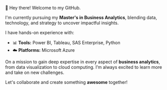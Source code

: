 👋 Hey there! Welcome to my GitHub.

I'm currently pursuing my **Master's in Business Analytics**, blending data, technology, and strategy to uncover impactful insights.

I have hands-on experience with:

- 📊 **Tools:** Power BI, Tableau, SAS Enterprise, Python
- ☁️ **Platforms:** Microsoft Azure

On a mission to gain deep expertise in every aspect of **business analytics**, from data visualization to cloud computing. I’m always excited to learn more and take on new challenges.

Let's collaborate and create something **awesome** together!
